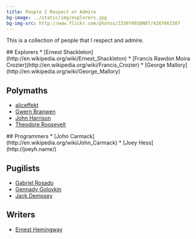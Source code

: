 ```yaml
---
title: People I Respect or Admire
bg-image: ../static/img/explorers.jpg
bg-img-src: http://www.flickr.com/photos/23307493@N07/4287063307
---
```


This is a collection of people that I respect and admire.

<div class="col-6-12">
## Explorers
* [Ernest Shackleton](http://en.wikipedia.org/wiki/Ernest_Shackleton)
* [Francis Rawdon Moira Crozier](http://en.wikipedia.org/wiki/Francis_Crozier)
* [George Mallory](http://en.wikipedia.org/wiki/George_Mallory)

## Polymaths
* [aliceffekt](http://wiki.xxiivv.com/)
* [Gwern Branwen](http://gwern.net/)
* [John Harrison](http://en.wikipedia.org/wiki/John_Harrison)
* [Theodore Roosevelt](http://en.wikipedia.org/wiki/Theodore_Roosevelt)
</div>

<div class="col-6-12">
## Programmers
* [John Carmack](http://en.wikipedia.org/wiki/John_Carmack)
* [Joey Hess](http://joeyh.name/)

## Pugilists
* [Gabriel Rosado](http://en.wikipedia.org/wiki/Gabriel_Rosado)
* [Gennady Golovkin](http://en.wikipedia.org/wiki/Gennady_Golovkin)
* [Jack Dempsey](http://en.wikipedia.org/wiki/Jack_Dempsey)

## Writers
* [Ernest Hemingway](http://en.wikipedia.org/wiki/Ernest_Hemingway)
</div>
